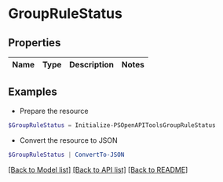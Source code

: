 # GroupRuleStatus
## Properties

Name | Type | Description | Notes
------------ | ------------- | ------------- | -------------

## Examples

- Prepare the resource
```powershell
$GroupRuleStatus = Initialize-PSOpenAPIToolsGroupRuleStatus 
```

- Convert the resource to JSON
```powershell
$GroupRuleStatus | ConvertTo-JSON
```

[[Back to Model list]](../README.md#documentation-for-models) [[Back to API list]](../README.md#documentation-for-api-endpoints) [[Back to README]](../README.md)

